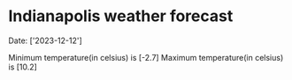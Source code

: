 # Indianapolis weather forecast 
Date: ['2023-12-12'] 

Minimum temperature(in celsius) is [-2.7] 
Maximum temperature(in celsius) is [10.2]